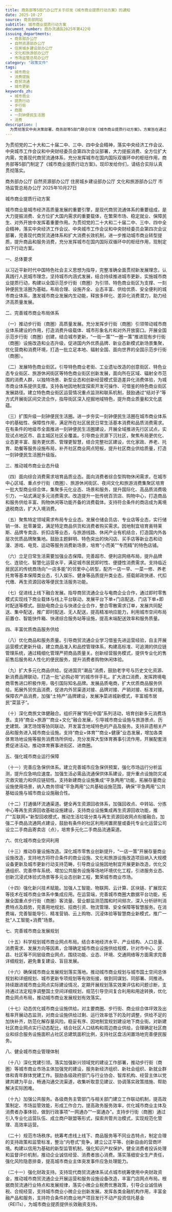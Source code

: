 ```yaml
---
title: 商务部等5部门办公厅关于印发《城市商业提质行动方案》的通知
date: 2025-10-27
source: 商务部网站
subtitle: 城市商业提质行动方案
document_number: 商办流通函2025年第422号
issuing_departments:
  - 商务部办公厅
  - 自然资源部办公厅
  - 住房城乡建设部办公厅
  - 文化和旅游部办公厅
  - 市场监管总局办公厅
category: "政策文件"
tags:
  - 城市商业
  - 消费提振
  - 商贸流通
  - 城市更新
keywords_zh:
  - 城市商业
  - 提质行动
  - 步行街
  - 商圈
  - 一刻钟便民生活圈
  - 消费
description: |
  为贯彻落实中央决策部署，商务部等5部门联合印发《城市商业提质行动方案》。方案旨在通过实施城市商业提质行动，构建以全国示范步行街（商圈）为引领、特色商业街区为支撑、一刻钟便民生活圈为基础的城市商业体系，推动城市商业转型升级，激发消费潜力，助力经济高质量发展。
---
```


为贯彻党的二十大和二十届二中、三中、四中全会精神，落实中央经济工作会议、中央城市工作会议和中央财经委员会第四次会议部署，大力提振消费、全方位扩大内需，完善现代商贸流通体系，充分发挥城市在国内国际双循环中的枢纽作用，商务部等5部门制定了《城市商业提质行动方案》。现印发给你们，请结合实际认真贯彻落实。

商务部办公厅
自然资源部办公厅
住房城乡建设部办公厅
文化和旅游部办公厅
市场监管总局办公厅
2025年10月27日

城市商业提质行动方案

城市商业是城市经济高质量发展的重要引擎，是现代商贸流通体系的重要组成，是大力提振消费、全方位扩大国内需求的重要载体，在繁荣市场、稳定就业、保障民生、对外开放中发挥着重要作用。为贯彻党的二十大和二十届二中、三中、四中全会精神，落实中央经济工作会议、中央城市工作会议和中央财经委员会第四次会议部署，完善现代商贸流通体系和扩大消费长效机制，进一步推动城市商业转型提质，提升商品和服务消费，充分发挥城市在国内国际双循环中的枢纽作用，现制定如下行动方案。

一、总体要求

以习近平新时代中国特色社会主义思想为指导，完整准确全面贯彻新发展理念，认真践行人民城市理念，坚持城市内涵式发展，结合持续推进城市更新，实施城市商业提质行动，构建以全国示范步行街（商圈）为引领、特色商业街区为支撑、一刻钟便民生活圈为基础，布局合理、设施齐全、业态丰富、供给优质、安全便利的城市商业体系，激发城市商业发展内生动能，释放多样化、差异化消费潜力，助力经济高质量发展。

二、完善城市商业布局体系

（一）推动步行街（商圈）高质量发展。充分发挥步行街（商圈）引领带动城市商业体系建设的作用，打造消费升级载体、城市形象名片和对外开放窗口。开展全国示范步行街（商圈）创建，结合城市更新，“一街一策”“一圈一策”推进现有步行街（商圈）设施改造和业态升级，促进国内外优质品牌、新业态新模式新场景集聚，优化营商和消费环境，打造一批立足本地、辐射全国、面向世界的全国示范步行街（商圈）。

（二）发展特色商业街区。引导特色商业老街、工业遗址改造的创意街区、特色业态专业街区、旅游休闲街区等特色商业街区创新发展，面向所在区域、辐射全市范围的消费人群，以独特场景、新型业态和创新经营模式营造差异化消费体验，为城市商业体系提供支撑。支持各地因地制宜探索开发可操作、可借鉴的特色商业街区发展路径。建立特色商业街区运营情况重点监测和联系机制，鼓励通过“结对子”等方式开展街区间交流合作，指导街区深入挖掘地域特色，提升商业质量和文化底蕴。

（三）扩围升级一刻钟便民生活圈。进一步夯实一刻钟便民生活圈在城市商业体系中的基础性、保障性作用，满足所在社区居民日常生活基本消费和品质消费需求。在有条件的地级市全面推进一刻钟便民生活圈建设，开展全域推进先行区试点，实现试点地区市、县主城区社区全覆盖。引导商业资源下沉社区，聚焦布局更优化、业态更丰富、服务更优质、管理更智慧，结合完整社区建设，优化家政、养老、托育、助餐等服务设施布局，补齐社区商业网点短板，提升社区商业供给质量，打造一刻钟便民生活圈升级版。

三、推动城市商业业态升级

（四）面向综合消费需求培育品质业态。面向消费者综合型购物休闲需求，在城市中心区域、重点步行街（商圈）、旅游休闲街区、夜间文化和旅游消费集聚区培育一批大型商业综合体，集聚多元化业态、场景和服务，提升国际化、高品质消费吸引力，一站式满足多元消费需求。改造提升一批传统百货店、购物中心，打造商品和服务供给丰富、购物休闲等功能齐备的消费载体。支持符合条件的商店成为离境退税商店，扩大入境消费。

（五）聚焦特定领域需求布局专业业态。发展仓储会员店、专业店等业态，实行储销一体、批零兼营，满足特定商品供货和消费者购买需求。因地制宜培育奥特莱斯、品牌专卖店、折扣店等业态，与旅游线路、休闲产业有机结合，打造国内外各层次优质品牌聚集地。鼓励主题鲜明、特色突出的快闪店、买手店等新业态和动漫、游戏、电竞、运动等服务消费新场景，培育“小而美”“专而精”的特色店铺。

（六）立足日常生活需要加强业态保障。完善超市、便利店网络布局，提升品牌化、连锁化、智慧化运营水平，满足城市居民即时性、便捷性消费需求。支持临近居民区的传统商场向“一店多能”的邻里中心转型，配齐一店一早、一菜一修、养老托育等基本保障类业态，引入娱乐、健身等品质提升类业态，搭载邮政快递、代扣代缴、再生资源回收等便民生活服务功能。

（七）促进线上线下融合发展。指导商贸流通企业与电商企业合作，通过即时零售模式实现线下商业载体与线上平台联动，发展平台下单+门店配送、门店下单+即时配送等模式。鼓励电商企业与快递企业合作，整合零散需求订单，发展共同配送、集中配送，推广即时配送、无人配送，提高精准响应能力，利用城市空间布局前置仓、智能快件箱、快递综合服务站等设施，提高末端配送效率和服务质量。

四、丰富优质商品服务供给

（八）优化商品和服务质量。引导商贸流通企业学习借鉴先进运营经验，自主开展运营模式更新升级，建立商品准入和品控管理体系，构建高标准、可追溯的供应链管理系统，通过精细化管理严把商品质量关。创新经营服务模式，提供专业化的售前售后服务和人性化的便民服务，提升消费者购物休闲体验。

（九）扩大多元化商品供给。促进国货“潮品”消费，鼓励老字号与历史文化资源、新消费品牌联动，打造一批“必购必带”的城市伴手礼。扩大进口消费，发挥跨境电商零售进口积极作用，吸引国际知名品牌。发展品质电商，扩大优质商品服务供给。拓展外贸优品消费，促进内外贸渠道对接、品牌对接、产销对接、标准对接。保障农产品消费，加强“土特产”品牌建设，发展净菜进城新模式，丰富城市居民“菜篮子”。

（十）深化商旅文体健融合。组织开展“购在中国”系列活动，培育创新多元消费场景。支持“商业+旅游”“商业+文化”融合发展，引导城市商业设施与旅游景点、历史建筑、演艺场馆等协同联动，开发富含地域特色的产品及服务。支持非遗相关产品和服务进入城市商业设施。支持“商业+体育”“商业+健康”业态发展，增加各类体育场地设施等服务消费场所供给，充分发挥大型体育赛事引流作用，开展配套消费促进活动，推动体育赛事进街区、进商圈。

五、强化城市商业运行保障

（十一）完善应急保供体系。建立完善城市应急保供预案，强化市场运行分析监测，提升应急响应速度。加强生活必需品流通保供体系建设，提升重点设施防灾减灾救灾能力和供应链韧性。支持新建商业设施集成“平急两用”功能，拓展存量商业设施使用场景，纳入商务领域“平急两用”公共基础设施范围，确保“平急两用”公共基础设施与城市商业设施融合性。

（十二）打通循环流通渠道。健全再生资源回收体系，加强回收点、中转站、分拣中心等再生资源回收基础设施建设，支持商业设施集成再生资源回收功能，推广“互联网+”新型回收模式，推动生活垃圾分类与再生资源回收网点衔接融合。加强二手商品流通网点建设，鼓励有条件的社区利用闲置房屋或委托专业化运营公司设立二手商品寄卖店（点），培育多元化二手商品流通渠道。

六、优化城市商业空间利用

（十三）推动存量设施改造。深化城市零售业创新提升，“一店一策”开展存量商业设施改造，支持地方将符合条件的商业设施、文化和旅游设施改造项目纳入大规模设备更新及城市更新行动支持范畴，引导商业设施因地制宜开展更新改造，优化交通组织、完善停车系统、增加公共服务设施等场地环境优化工程，引进服务业态、创新沉浸式体验式场景等多元业态创新工程，繁荣城市商业市场。

（十四）强化新兴技术赋能。加强人工智能、物联网、云计算、区块链、扩展现实等技术在城市商业体系中集成应用。在运营端，完善城市商圈大数据平台功能，拓展全国重点步行街（商圈）客流量、营业额监测范围和时间频次，深入分析研判消费特点及趋势，完善用地规划、招商引资、物流管理、安全保障等智慧服务。在消费端，完善智能导引、精准营销、云上购物、沉浸体验等智慧商业新模式，推广一批“人工智能+消费”场景。

七、完善城市商业发展规划

（十五）科学规划城市商业网点布局。结合本地经济水平、产业结构、人口总量、消费需求、发展方向等因素，合理确定城市商业设施供给规模，针对市中心、区县、社区等不同层级商业网点，围绕功能、业态、环境、交通网络等方面需求完善详细规划，避免重复建设、盲目发展。

（十六）确保城市商业发展规划落实落地。推动城市商业规划与城市国土空间总体规划和详细规划、城市更新专项规划等有效衔接，做到同谋划、同部署、同推进。持续跟进城市商业网点实际建设情况，定期开展规划落实效果评估和问题诊断，支持通过法定程序调整国土空间详细规划，规范引导空间复合利用和用途转换，优化商业网点布局，推动城市商业发展规划有效落实。

（十七）动态优化城市商业设施供给。对主要商圈、步行街、商业综合体坪效及出租率开展动态监测，对商业设施供给过剩、运行效率低下的及时调整，供给不足的加快补齐，防范化解存量风险。稳妥有序、因地制宜规划建设地下商业街。对新建社区商业网点实行动态配比，结合社区人口结构和周边商业供给，合理确定社区商业和综合服务设施面积占社区总建筑面积比例，支持社区盘活闲置场地完善便民服务。

八、健全城市商业管理体制

（十八）深化党建引领。落实加强新兴领域党的建设工作部署，推动步行街（商圈）等城市商业市场主体加强党的建设，服务新经济组织、新社会组织、新就业群体和青年群体党建工作。鼓励各级政府部门与行业协会、智库机构、经营主体以党建共建为平台，畅通沟通交流渠道，收集听取意见建议、协调落实政策措施、帮助解决实际困难。

（十九）加强公共服务。各级商务主管部门与相关部门建立工作联动机制，提高政策制定、市场监管效能，形成工作合力。提高政务服务效率，优化城市商业主体及消费者办事体验，做到行政事项“一网通办”“一窗通办”。支持步行街（商圈）通过引入专业化运营队伍、成立商户联盟等形式，探索共管共治模式，实现规范化管理、高效率运营。

（二十）规范市场秩序。统筹考虑线上线下、商品服务等不同业态特点，制定合理的支持政策和监管标准，整治“内卷式”竞争，建立公正平等、创新自由的营商环境。构建以信用为基础的新型监管机制，强化知识产权保护，健全消费者投诉处理和监督评价机制，推动企业诚信经营、消费者放心消费。落实落细安全生产责任，强化风险隐患排查，提高城市商业主体突发事件应急处理能力。

（二十一）强化财政支持。支持现代商贸流通体系试点城市统筹使用中央财政资金，推动城市商贸流通企业开展运营和服务设施设备改造，丰富门店网点布局。根据商贸流通行业特点和发展规律，落实小微企业税费优惠政策，引导企业诚信纳税、合规经营，支持城市商业小微企业创新发展。发挥各类金融机构作用，丰富金融产品和服务，支持符合条件的商业地产项目发行不动产投资信托基金（REITs），为城市商业提质提供长效融资支持。
